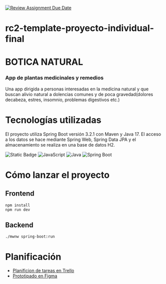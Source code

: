 [![Review Assignment Due Date](https://classroom.github.com/assets/deadline-readme-button-24ddc0f5d75046c5622901739e7c5dd533143b0c8e959d652212380cedb1ea36.svg)](https://classroom.github.com/a/xq5TwZF7)

# rc2-template-proyecto-individual-final

# BOTICA NATURAL
### App de plantas medicinales y remedios

Una app dirigida a personas interesadas en la medicina natural y que buscan alivio natural a dolencias comunes y de poca gravedad(dolores decabeza, estres, insomnio, problemas digestivos etc.)

# Tecnologías utilizadas

El proyecto utiliza Spring Boot versión 3.2.1 con Maven y Java 17. El acceso a los datos se hace mediante 
Spring Web, Spring Data JPA y el almacenamiento se realiza en una base de datos H2.

![Static Badge](https://img.shields.io/badge/React-v%208.2.43-green?logo=react)
![JavaScript](https://img.shields.io/badge/JavaScript-ES6-yellow?logo=javascript)
![Java](https://img.shields.io/badge/Java-17-blue?logo=java)
![Spring Boot](https://img.shields.io/badge/Spring_Boot-3.2.1-green?logo=spring)

# Cómo lanzar el proyecto

## Frontend
                      
```
npm install
npm run dev 
```

## Backend

```
./mwnw spring-boot:run
```

# Planificación

- [Planificion de tareas en Trello](enlace)
- [Prototipado en Figma](enlace)
